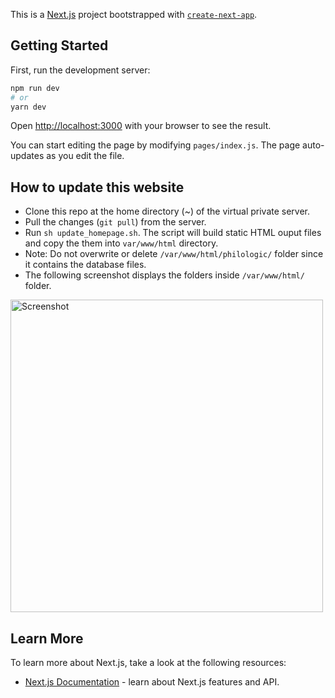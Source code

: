 This is a [Next.js](https://nextjs.org/) project bootstrapped with [`create-next-app`](https://github.com/vercel/next.js/tree/canary/packages/create-next-app).

## Getting Started

First, run the development server:

```bash
npm run dev
# or
yarn dev
```

Open [http://localhost:3000](http://localhost:3000) with your browser to see the result.

You can start editing the page by modifying `pages/index.js`. The page auto-updates as you edit the file.

## How to update this website

-   Clone this repo at the home directory (~) of the virtual private server.
-   Pull the changes (`git pull`) from the server.
-   Run `sh update_homepage.sh`. The script will build static HTML ouput files and copy the them into `var/www/html` directory.
-   Note: Do not overwrite or delete `/var/www/html/philologic/` folder since it contains the database files.
-   The following screenshot displays the folders inside `/var/www/html/` folder.

<img src="https://i.imgur.com/IedpwAd.png" alt="Screenshot" width="500px">

## Learn More

To learn more about Next.js, take a look at the following resources:

-   [Next.js Documentation](https://nextjs.org/docs) - learn about Next.js features and API.

